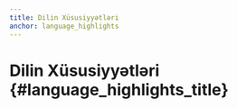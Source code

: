```yaml
---
title: Dilin Xüsusiyyətləri
anchor: language_highlights
---
```


# Dilin Xüsusiyyətləri {#language_highlights_title}
